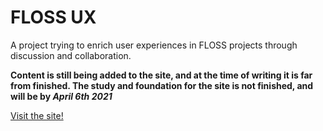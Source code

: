 # FLOSS UX
A project trying to enrich user experiences in FLOSS projects through discussion and collaboration.

**Content is still being added to the site, and at the time of writing it is far from finished. The study and foundation for the site is not finished, and will be by *April 6th 2021***

[Visit the site!](https://dani763f.github.io/FLOSS-UX)
